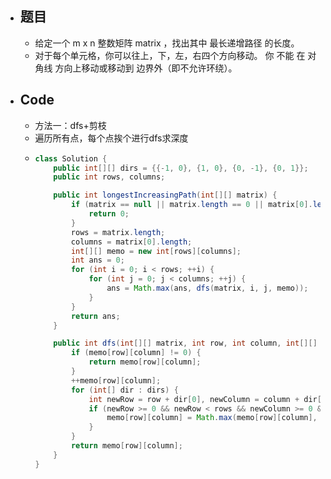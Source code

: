 - ## 题目
	- 给定一个 m x n 整数矩阵 matrix ，找出其中 最长递增路径 的长度。
	- 对于每个单元格，你可以往上，下，左，右四个方向移动。 你 不能 在 对角线 方向上移动或移动到 边界外（即不允许环绕）。
- ## Code
	- 方法一：dfs+剪枝
	- 遍历所有点，每个点挨个进行dfs求深度
	- ```java
	  class Solution {
	      public int[][] dirs = {{-1, 0}, {1, 0}, {0, -1}, {0, 1}};
	      public int rows, columns;
	  
	      public int longestIncreasingPath(int[][] matrix) {
	          if (matrix == null || matrix.length == 0 || matrix[0].length == 0) {
	              return 0;
	          }
	          rows = matrix.length;
	          columns = matrix[0].length;
	          int[][] memo = new int[rows][columns];
	          int ans = 0;
	          for (int i = 0; i < rows; ++i) {
	              for (int j = 0; j < columns; ++j) {
	                  ans = Math.max(ans, dfs(matrix, i, j, memo));
	              }
	          }
	          return ans;
	      }
	  
	      public int dfs(int[][] matrix, int row, int column, int[][] memo) {
	          if (memo[row][column] != 0) {
	              return memo[row][column];
	          }
	          ++memo[row][column];
	          for (int[] dir : dirs) {
	              int newRow = row + dir[0], newColumn = column + dir[1];
	              if (newRow >= 0 && newRow < rows && newColumn >= 0 && newColumn < columns && matrix[newRow][newColumn] > matrix[row][column]) {
	                  memo[row][column] = Math.max(memo[row][column], dfs(matrix, newRow, newColumn, memo) + 1);
	              }
	          }
	          return memo[row][column];
	      }
	  }
	  
	  ```